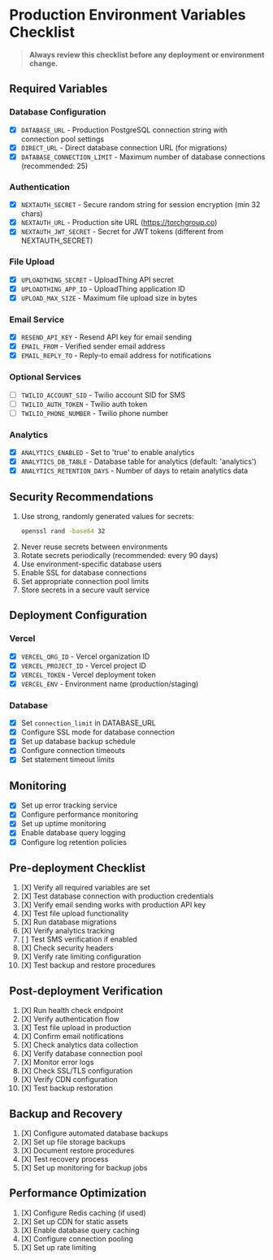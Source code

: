 # Production Environment Variables Checklist

> **Always review this checklist before any deployment or environment change.**

## Required Variables

### Database Configuration
- [X] `DATABASE_URL` - Production PostgreSQL connection string with connection pool settings
- [X] `DIRECT_URL` - Direct database connection URL (for migrations)
- [X] `DATABASE_CONNECTION_LIMIT` - Maximum number of database connections (recommended: 25)

### Authentication
- [X] `NEXTAUTH_SECRET` - Secure random string for session encryption (min 32 chars)
- [X] `NEXTAUTH_URL` - Production site URL (https://torchgroup.co)
- [X] `NEXTAUTH_JWT_SECRET` - Secret for JWT tokens (different from NEXTAUTH_SECRET)

### File Upload
- [X] `UPLOADTHING_SECRET` - UploadThing API secret
- [X] `UPLOADTHING_APP_ID` - UploadThing application ID
- [X] `UPLOAD_MAX_SIZE` - Maximum file upload size in bytes

### Email Service
- [X] `RESEND_API_KEY` - Resend API key for email sending
- [X] `EMAIL_FROM` - Verified sender email address
- [X] `EMAIL_REPLY_TO` - Reply-to email address for notifications

### Optional Services
- [ ] `TWILIO_ACCOUNT_SID` - Twilio account SID for SMS
- [ ] `TWILIO_AUTH_TOKEN` - Twilio auth token
- [ ] `TWILIO_PHONE_NUMBER` - Twilio phone number

### Analytics
- [X] `ANALYTICS_ENABLED` - Set to 'true' to enable analytics
- [X] `ANALYTICS_DB_TABLE` - Database table for analytics (default: 'analytics')
- [X] `ANALYTICS_RETENTION_DAYS` - Number of days to retain analytics data

## Security Recommendations

1. Use strong, randomly generated values for secrets:
   ```bash
   openssl rand -base64 32
   ```
2. Never reuse secrets between environments
3. Rotate secrets periodically (recommended: every 90 days)
4. Use environment-specific database users
5. Enable SSL for database connections
6. Set appropriate connection pool limits
7. Store secrets in a secure vault service

## Deployment Configuration

### Vercel
- [X] `VERCEL_ORG_ID` - Vercel organization ID
- [X] `VERCEL_PROJECT_ID` - Vercel project ID
- [X] `VERCEL_TOKEN` - Vercel deployment token
- [X] `VERCEL_ENV` - Environment name (production/staging)

### Database
- [X] Set `connection_limit` in DATABASE_URL
- [X] Configure SSL mode for database connection
- [X] Set up database backup schedule
- [X] Configure connection timeouts
- [X] Set statement timeout limits

## Monitoring
- [X] Set up error tracking service
- [X] Configure performance monitoring
- [X] Set up uptime monitoring
- [X] Enable database query logging
- [X] Configure log retention policies

## Pre-deployment Checklist
1. [X] Verify all required variables are set
2. [X] Test database connection with production credentials
3. [X] Verify email sending works with production API key
4. [X] Test file upload functionality
5. [X] Run database migrations
6. [X] Verify analytics tracking
7. [ ] Test SMS verification if enabled
8. [X] Check security headers
9. [X] Verify rate limiting configuration
10. [X] Test backup and restore procedures

## Post-deployment Verification
1. [X] Run health check endpoint
2. [X] Verify authentication flow
3. [X] Test file upload in production
4. [X] Confirm email notifications
5. [X] Check analytics data collection
6. [X] Verify database connection pool
7. [X] Monitor error logs
8. [X] Check SSL/TLS configuration
9. [X] Verify CDN configuration
10. [X] Test backup restoration

## Backup and Recovery
1. [X] Configure automated database backups
2. [X] Set up file storage backups
3. [X] Document restore procedures
4. [X] Test recovery process
5. [X] Set up monitoring for backup jobs

## Performance Optimization
1. [X] Configure Redis caching (if used)
2. [X] Set up CDN for static assets
3. [X] Enable database query caching
4. [X] Configure connection pooling
5. [X] Set up rate limiting 